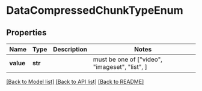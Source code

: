 # DataCompressedChunkTypeEnum


## Properties
Name | Type | Description | Notes
------------ | ------------- | ------------- | -------------
**value** | **str** |  |  must be one of ["video", "imageset", "list", ]

[[Back to Model list]](../README.md#documentation-for-models) [[Back to API list]](../README.md#documentation-for-api-endpoints) [[Back to README]](../README.md)


